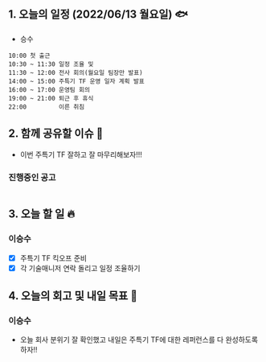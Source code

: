 ## 1. 오늘의 일정 (2022/06/13 월요일) 🐟

- 승수

```
10:00 첫 출근
10:30 ~ 11:30 일정 조율 및
11:30 ~ 12:00 전사 회의(월요일 팀장만 발표)
14:00 ~ 15:00 주특기 TF 운영 일자 계획 발표
16:00 ~ 17:00 운영팀 회의
19:00 ~ 21:00 퇴근 후 휴식
22:00         이른 취침
```

## 2. 함께 공유할 이슈 💌

- 이번 주특기 TF 잘하고 잘 마무리해보자!!!

### 진행중인 공고

```

```

## 3. 오늘 할 일 🔥

### 이승수

- [x] 주특기 TF 킥오프 준비
- [x] 각 기술매니저 연락 돌리고 일정 조율하기

## 4. 오늘의 회고 및 내일 목표 🎈

### 이승수

- 오늘 회사 분위기 잘 확인했고 내일은 주특기 TF에 대한 레퍼런스를 다 완성하도록 하자!!
